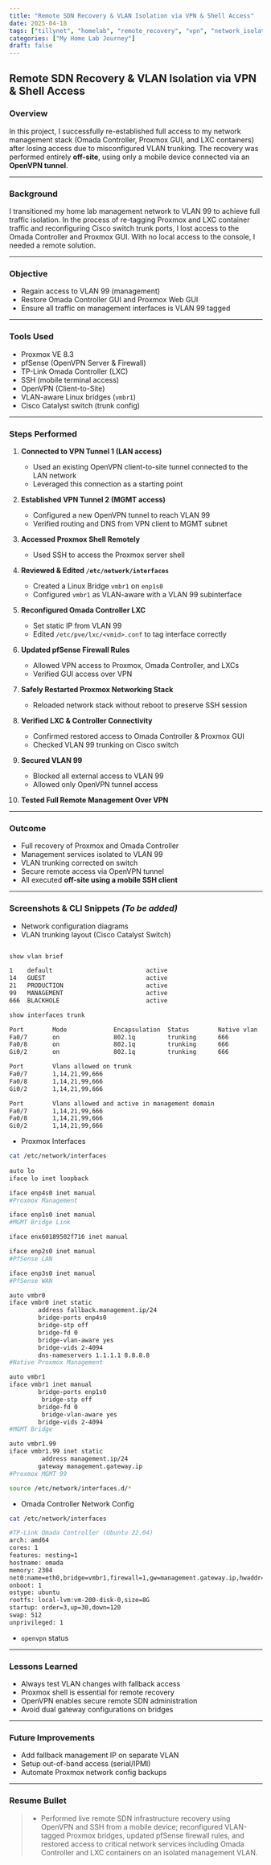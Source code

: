 ```yaml
---
title: "Remote SDN Recovery & VLAN Isolation via VPN & Shell Access"
date: 2025-04-18
tags: ["tillynet", "homelab", "remote_recovery", "vpn", "network_isolation"]
categories: ["My Home Lab Journey"]
draft: false
---
```


## Remote SDN Recovery & VLAN Isolation via VPN & Shell Access

### Overview

In this project, I successfully re-established full access to my network management stack (Omada Controller, Proxmox GUI, and LXC containers) after losing access due to misconfigured VLAN trunking. The recovery was performed entirely **off-site**, using only a mobile device connected via an **OpenVPN tunnel**.

---

### Background

I transitioned my home lab management network to VLAN 99 to achieve full traffic isolation. In the process of re-tagging Proxmox and LXC container traffic and reconfiguring Cisco switch trunk ports, I lost access to the Omada Controller and Proxmox GUI. With no local access to the console, I needed a remote solution.

---

### Objective

- Regain access to VLAN 99 (management)
- Restore Omada Controller GUI and Proxmox Web GUI
- Ensure all traffic on management interfaces is VLAN 99 tagged

---

### Tools Used

- Proxmox VE 8.3
- pfSense (OpenVPN Server & Firewall)
- TP-Link Omada Controller (LXC)
- SSH (mobile terminal access)
- OpenVPN (Client-to-Site)
- VLAN-aware Linux bridges (`vmbr1`)
- Cisco Catalyst switch (trunk config)

---

### Steps Performed

1. **Connected to VPN Tunnel 1 (LAN access)**  
   - Used an existing OpenVPN client-to-site tunnel connected to the LAN network  
   - Leveraged this connection as a starting point

2. **Established VPN Tunnel 2 (MGMT access)**  
   - Configured a new OpenVPN tunnel to reach VLAN 99  
   - Verified routing and DNS from VPN client to MGMT subnet

3. **Accessed Proxmox Shell Remotely**  
   - Used SSH to access the Proxmox server shell

4. **Reviewed & Edited `/etc/network/interfaces`**  
   - Created a Linux Bridge `vmbr1` on `enp1s0`  
   - Configured `vmbr1` as VLAN-aware with a VLAN 99 subinterface

5. **Reconfigured Omada Controller LXC**  
   - Set static IP from VLAN 99  
   - Edited `/etc/pve/lxc/<vmid>.conf` to tag interface correctly

6. **Updated pfSense Firewall Rules**  
   - Allowed VPN access to Proxmox, Omada Controller, and LXCs  
   - Verified GUI access over VPN

7. **Safely Restarted Proxmox Networking Stack**  
   - Reloaded network stack without reboot to preserve SSH session

8. **Verified LXC & Controller Connectivity**  
   - Confirmed restored access to Omada Controller & Proxmox GUI  
   - Checked VLAN 99 trunking on Cisco switch

9. **Secured VLAN 99**  
   - Blocked all external access to VLAN 99  
   - Allowed only OpenVPN tunnel access

10. **Tested Full Remote Management Over VPN**

---

### Outcome

- Full recovery of Proxmox and Omada Controller  
- Management services isolated to VLAN 99  
- VLAN trunking corrected on switch  
- Secure remote access via OpenVPN tunnel  
- All executed **off-site using a mobile SSH client**

---

### Screenshots & CLI Snippets _(To be added)_

- Network configuration diagrams  
- VLAN trunking layout (Cisco Catalyst Switch)
```bash

show vlan brief

1    default                          active
14   GUEST                            active
21   PRODUCTION                       active
99   MANAGEMENT                       active
666  BLACKHOLE                        active

show interfaces trunk

Port        Mode             Encapsulation  Status        Native vlan
Fa0/7       on               802.1q         trunking      666
Fa0/8       on               802.1q         trunking      666
Gi0/2       on               802.1q         trunking      666

Port        Vlans allowed on trunk
Fa0/7       1,14,21,99,666
Fa0/8       1,14,21,99,666
Gi0/2       1,14,21,99,666

Port        Vlans allowed and active in management domain
Fa0/7       1,14,21,99,666
Fa0/8       1,14,21,99,666
Gi0/2       1,14,21,99,666

```

- Proxmox Interfaces
```bash
cat /etc/network/interfaces
	
auto lo
iface lo inet loopback

iface enp4s0 inet manual
#Proxmox Management

iface enp1s0 inet manual
#MGMT Bridge Link

iface enx60189502f716 inet manual

iface enp2s0 inet manual
#PfSense LAN

iface enp3s0 inet manual
#PfSense WAN

auto vmbr0
iface vmbr0 inet static
	    address fallback.management.ip/24
	    bridge-ports enp4s0
	    bridge-stp off
	    bridge-fd 0
	    bridge-vlan-aware yes
	    bridge-vids 2-4094
	    dns-nameservers 1.1.1.1 8.8.8.8
#Native Proxmox Management

auto vmbr1
iface vmbr1 inet manual
	    bridge-ports enp1s0
	     bridge-stp off
	    bridge-fd 0
	     bridge-vlan-aware yes
	    bridge-vids 2-4094
#MGMT Bridge

auto vmbr1.99
iface vmbr1.99 inet static
	     address management.ip/24
	    gateway management.gateway.ip
#Proxmox MGMT 99

source /etc/network/interfaces.d/*

```
- Omada Controller Network Config
```bash
cat /etc/network/interfaces

#TP-Link Omada Controller (Ubuntu 22.04)
arch: amd64
cores: 1
features: nesting=1
hostname: omada
memory: 2304
net0:name=eth0,bridge=vmbr1,firewall=1,gw=management.gateway.ip,hwaddr=macaddress,ip=management.ip/24,tag=99,type=veth
onboot: 1
ostype: ubuntu
rootfs: local-lvm:vm-200-disk-0,size=8G
startup: order=3,up=30,down=120
swap: 512
unprivileged: 1

```
- `openvpn` status

---

### Lessons Learned

- Always test VLAN changes with fallback access
- Proxmox shell is essential for remote recovery
- OpenVPN enables secure remote SDN administration
- Avoid dual gateway configurations on bridges

---

### Future Improvements

- Add fallback management IP on separate VLAN
- Setup out-of-band access (serial/IPMI)
- Automate Proxmox network config backups

---

### Resume Bullet

> - Performed live remote SDN infrastructure recovery using OpenVPN and SSH from a mobile device; reconfigured VLAN-tagged Proxmox bridges, updated pfSense firewall rules, and restored access to critical network services including Omada Controller and LXC containers on an isolated management VLAN.
